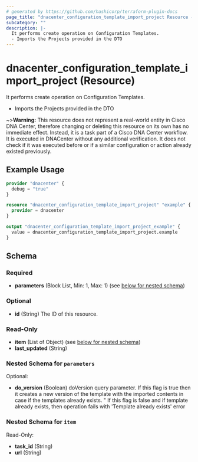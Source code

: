 ```yaml
---
# generated by https://github.com/hashicorp/terraform-plugin-docs
page_title: "dnacenter_configuration_template_import_project Resource - terraform-provider-dnacenter"
subcategory: ""
description: |-
  It performs create operation on Configuration Templates.
  - Imports the Projects provided in the DTO
---
```


# dnacenter_configuration_template_import_project (Resource)

It performs create operation on Configuration Templates.
- Imports the Projects provided in the DTO

~>**Warning:**
This resource does not represent a real-world entity in Cisco DNA Center, therefore changing or deleting this resource on its own has no immediate effect.
Instead, it is a task part of a Cisco DNA Center workflow. It is executed in DNACenter without any additional verification. It does not check if it was executed before or if a similar configuration or action already existed previously.

## Example Usage

```terraform
provider "dnacenter" {
  debug = "true"
}

resource "dnacenter_configuration_template_import_project" "example" {
  provider = dnacenter
}

output "dnacenter_configuration_template_import_project_example" {
  value = dnacenter_configuration_template_import_project.example
}
```

<!-- schema generated by tfplugindocs -->
## Schema

### Required

- **parameters** (Block List, Min: 1, Max: 1) (see [below for nested schema](#nestedblock--parameters))

### Optional

- **id** (String) The ID of this resource.

### Read-Only

- **item** (List of Object) (see [below for nested schema](#nestedatt--item))
- **last_updated** (String)

<a id="nestedblock--parameters"></a>
### Nested Schema for `parameters`

Optional:

- **do_version** (Boolean) doVersion query parameter. If this flag is true then it creates a new version of the template with the imported contents in case if the templates already exists. " If this flag is false and if template already exists, then operation fails with 'Template already exists' error


<a id="nestedatt--item"></a>
### Nested Schema for `item`

Read-Only:

- **task_id** (String)
- **url** (String)


